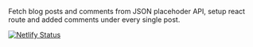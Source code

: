 Fetch blog posts and comments from JSON placehoder API, setup react route and added comments under every single post.

[![Netlify Status](https://api.netlify.com/api/v1/badges/f0ba9094-aed5-45e7-bd69-b646f5ab22ba/deploy-status)](https://app.netlify.com/sites/react-router-social-buddy/deploys)